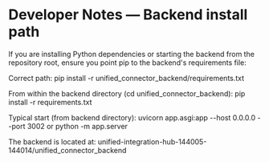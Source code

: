# Developer Notes — Backend install path

If you are installing Python dependencies or starting the backend from the repository root, ensure you point pip to the backend's requirements file:

Correct path:
    pip install -r unified_connector_backend/requirements.txt

From within the backend directory (cd unified_connector_backend):
    pip install -r requirements.txt

Typical start (from backend directory):
    uvicorn app.asgi:app --host 0.0.0.0 --port 3002
or
    python -m app.server

The backend is located at:
    unified-integration-hub-144005-144014/unified_connector_backend
